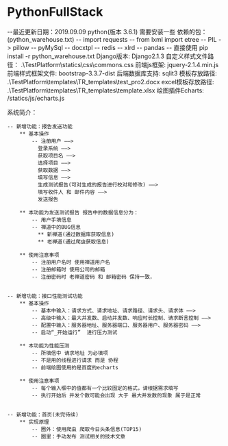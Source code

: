 # PythonFullStack
--最近更新日期：2019.09.09
python(版本 3.6.1)
需要安装一些 依赖的包：(python_warehouse.txt)
  -- import requests
  -- from lxml import etree
  -- PIL -> pillow
  -- pyMySql
  -- docxtpl 
  -- redis
  -- xlrd
  -- pandas
  -- 直接使用 pip install -r python_warehouse.txt
 Django版本: Django2.1.3
 自定义样式文件路径：	.\TestPlatform\statics\css\commons.css
 前端js框架:        	jquery-2.1.4.min.js
 前端样式框架文件:   	bootstrap-3.3.7-dist
 后端数据库支持:     	sqlit3
 模板存放路径:      	.\TestPlatform\templates\TR_templates\test_pro2.docx
 excel模板存放路径:		.\TestPlatform\templates\TR_templates\template.xlsx
 绘图插件Echarts:		/statics/js/echarts.js


系统简介：
	

	-- 新增功能：报告发送功能
		** 基本操作
			-- 注册用户 ——> 
			  登录系统 ——> 
			  获取项目名 ——> 
			  选择项目 ——> 
			  获取数据 ——> 
			  填写信息 ——> 
			  生成测试报告(可对生成的报告进行校对和修改) ——>
			  填写收件人 和 邮件内容 ——>
			  发送报告

		** 本功能为发送测试报告 报告中的数据信息分为：
			-- 用户手填信息
			-- 禅道中的BUG信息
			  ** 新禅道(通过数据库获取信息)
			  ** 老禅道(通过爬虫获取信息)
			  
		** 使用注意事项 
			-- 注册用户名时 使用禅道用户名
			-- 注册邮箱时 使用公司的邮箱
			-- 注册密码时 老禅道密码 和 邮箱密码 保持一致，

		
	-- 新增功能：接口性能测试功能
		** 基本操作
			-- 基本中输入：请求方式、请求地址、请求路径、请求头、请求体 ——>
			-- 高级中输入：最大并发数、启动并发数、响应时长控制、请求断言控制 ——>
			-- 配置中输入：服务器地址、服务器端口、服务器用户、服务器密码 ——>
			-- 启动“_开始运行”  进行压力测试
		
		** 本功能为性能压测 
			-- 所填信中 请求地址 为必填项
			-- 不是用的线程进行请求 而是 协程
			-- 前端绘图使用的是百度的echarts
			
		** 使用注意事项 
			-- 每个输入框中的值都有一个比较固定的格式，请根据需求填写
			-- 执行开始后 并发个数可能会出现 大于 最大并发数的现象 属于是正常
			
			
	-- 新增功能：首页(未完待续)
		** 实现原理
			-- 圈外：使用爬虫 爬取今日头条信息(TOP15)
			-- 圈里：手动发布 测试相关的技术文章